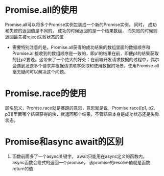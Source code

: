# Promise.all的使用
Promise.all可以将多个Promise实例包装成一个新的Promise实例。 同时， 成功和失败的返回值是不同的， 成功的时候返回的是一个结果数组， 而失败的时候则返回最先被reject失败状态的值
- 需要特别注意的是，Promise.all获得的成功结果的数组里面的数据顺序和Promise.all接收到的数组顺序是一致的，即p1的结果在前，即便p1的结果获取的比p2要晚。这带来了一个绝大的好处：在前端开发请求数据的过程中，偶尔会遇到发送多个请求并根据请求顺序获取和使用数据的场景，使用Promise.all毫无疑问可以解决这个问题。
# Promise.race的使用
顾名思义，Promse.race就是赛跑的意思，意思就是说，Promise.race([p1, p2, p3])里面哪个结果获得的快，就返回那个结果，不管结果本身是成功状态还是失败状态。
# Promise和async await的区别
1. 函数前面多了一个async关键字。 await只能用在async定义的函数内。 async函数会隐式的返回一个promise， 该promise的resolve值就是函数return的值